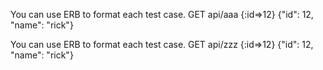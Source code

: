 You can use ERB to format each test case.
GET
api/aaa
{:id=>12}
{"id": 12, "name": "rick"}

You can use ERB to format each test case.
GET
api/zzz
{:id=>12}
{"id": 12, "name": "rick"}

